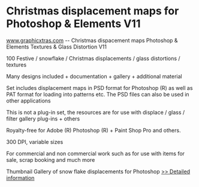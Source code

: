# Christmas displacement maps for Photoshop & Elements V11
www.graphicxtras.com -- Christmas dispacement maps Photoshop & Elements Textures & Glass Distortion V11

100 Festive / snowflake / Christmas displacements / glass distortions / textures

Many designs included + documentation + gallery + additional material

Set includes displacement maps in PSD format for Photoshop (R) as well as PAT format for loading into patterns etc. The PSD files can also be used in other applications

This is not a plug-in set, the resources are for use with displace / glass / filter gallery plug-ins + others

Royalty-free for Adobe (R) Photoshop (R) + Paint Shop Pro and others.

300 DPI, variable sizes

For commercial and non commercial work such as for use with items for sale, scrap booking and much more

Thumbnail Gallery of snow flake displacements for Photoshop
[>> Detailed information](https://secure.shareit.com/shareit/product.html?productid=300278984&affiliateid=200057808)